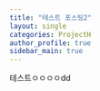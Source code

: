 ```yaml
---
title: "테스트 포스팅2"
layout: single
categories: ProjectH
author_profile: true
sidebar_main: true
---
```


 테스트ㅇㅇㅇㅇdd
